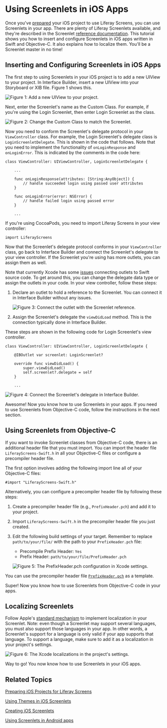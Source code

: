 # Using Screenlets in iOS Apps [](id=using-screenlets-in-ios-apps)

Once you've
[prepared](/develop/tutorials/-/knowledge_base/6-2/preparing-ios-projects-for-liferay-screens)
your iOS project to use Liferay Screens, you can use Screenlets in your app.
There are plenty of Liferay Screenlets available, and they're described in the 
Screenlet
[reference documentation](/develop/reference/-/knowledge_base/6-2/screenlets-in-liferay-screens-for-ios).
This tutorial shows you how to insert and configure Screenlets in iOS apps
written in Swift and Objective-C. It also explains how to localize them. You'll
be a Screenlet master in no time! 

## Inserting and Configuring Screenlets in iOS Apps [](id=inserting-and-configuring-screenlets-in-ios-apps)

The first step to using Screenlets in your iOS project is to add a new UIView to
your project. In Interface Builder, insert a new UIView into your Storyboard or
XIB file. Figure 1 shows this. 

![Figure 1: Add a new UIView to your project.](../../images/screens-ios-add-uiwindow.png)

Next, enter the Screenlet's name as the Custom Class. For example, if you're
using the Login Screenlet, then enter Login Screenlet as the class. 

![Figure 2: Change the Custom Class to match the Screenlet.](../../images/screens-ios-custom-class.png)

Now you need to conform the Screenlet's delegate protocol in your
`ViewController` class. For example, the Login Screenlet's delegate class is
`LoginScreenletDelegate`. This is shown in the code that follows. Note that you
need to implement the functionality of `onLoginResponse` and `onLoginError`.
This is indicated by the comments in the code here:

    class ViewController: UIViewController, LoginScreenletDelegate {

        ...

        func onLoginResponse(attributes: [String:AnyObject]) {
            // handle succeeded login using passed user attributes
        }

        func onLoginError(error: NSError) {
            // handle failed login using passed error
        }

        ...

If you're using CocoaPods, you need to import Liferay Screens in your view 
controller:

    import LiferayScreens

Now that the Screenlet's delegate protocol conforms in your `ViewController` 
class, go back to Interface Builder and connect the Screenlet's delegate to your 
view controller. If the Screenlet you're using has more outlets, you can assign 
them as well.

Note that currently Xcode has some
[issues](http://stackoverflow.com/questions/26180268/interface-builder-iboutlet-and-protocols-for-delegate-and-datasource-in-swift/26180481#26180481) 
connecting outlets to Swift source code. To get around this, you can change the
delegate data type or assign the outlets in your code. In your view controller,
follow these steps: 

1. Declare an outlet to hold a reference to the Screenlet. You can connect it in 
   Interface Builder without any issues.
   
    ![Figure 3: Connect the outlet with the Screenlet reference.](../../images/screens-ios-xcode-add-screenlet-delegate.png)
 
2. Assign the Screenlet's delegate the `viewDidLoad` method. This is 
   the connection typically done in Interface Builder.

These steps are shown in the following code for Login Screenlet's view
controller. 

    class ViewController: UIViewController, LoginScreenletDelegate {

        @IBOutlet var screenlet: LoginScreenlet?

        override func viewDidLoad() {
            super.viewDidLoad()
            self.screenlet?.delegate = self
        }

        ...

![Figure 4: Connect the Screenlet's delegate in Interface Builder.](../../images/screens-ios-xcode-delegate.png)

Awesome! Now you know how to use Screenlets in your apps. If you need to use
Screenlets from Objective-C code, follow the instructions in the next section. 

## Using Screenlets from Objective-C [](id=using-screenlets-from-objective-c)

If you want to invoke Screenlet classes from Objective-C code, there is an
additional header file that you must import. You can import the header file
`LiferayScreens-Swift.h` in all your Objective-C files or configure a
precompiler header file. 

The first option involves adding the following import line all of your
Objective-C files: 

    #import "LiferayScreens-Swift.h"

Alternatively, you can configure a precompiler header file by following these
steps: 

1. Create a precompiler header file (e.g., `PrefixHeader.pch`) and add it to
   your project. 

2. Import `LiferayScreens-Swift.h` in the precompiler header file you just
   created.

3. Edit the following build settings of your target. Remember to replace
   `path/to/your/file/` with the path to your `PrefixHeader.pch` file:

    - Precompile Prefix Header: `Yes`
    - Prefix Header: `path/to/your/file/PrefixHeader.pch`

    ![Figure 5: The `PrefixHeader.pch` configuration in Xcode settings.](../../images/screens-ios-xcode-prefix.png)

You can use the precompiler header file
[`PrefixHeader.pch`](https://github.com/liferay/liferay-screens/tree/master/ios/Samples/Showcase-objc/LiferayScreens-Showcase-Objc/PrefixHeader.pch) 
as a template. 

Super! Now you know how to use Screenlets from Objective-C code in your apps. 

## Localizing Screenlets [](id=localizing-screenlets)

Follow Apple's
[standard mechanism](https://developer.apple.com/library/ios/documentation/MacOSX/Conceptual/BPInternational/Introduction/Introduction.html) 
to implement localization in your Screenlet. Note: even though a Screenlet may
support several languages, you must also support those languages in your app. In
other words, a Screenlet's support for a language is only valid if your app
supports that language. To support a language, make sure to add it as a
localization in your project's settings. 

![Figure 6: The Xcode localizations in the project's settings.](../../images/screens-ios-xcode-localizations.png)

Way to go! You now know how to use Screenlets in your iOS apps. 

## Related Topics [](id=related-topics)

[Preparing iOS Projects for Liferay Screens](/develop/tutorials/-/knowledge_base/6-2/preparing-ios-projects-for-liferay-screens)

[Using Themes in iOS Screenlets](/develop/tutorials/-/knowledge_base/6-2/using-themes-in-ios-screenlets)

[Creating iOS Screenlets](/develop/tutorials/-/knowledge_base/6-2/creating-ios-screenlets)

[Using Screenlets in Android apps](/develop/tutorials/-/knowledge_base/6-2/using-screenlets-in-android-apps)
